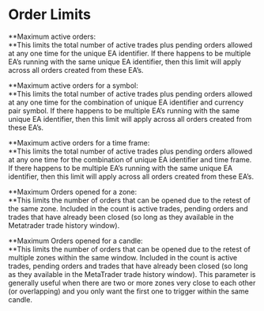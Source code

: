 # Order Limits

**Maximum active orders:    
**This limits the total number of active trades plus pending orders allowed at any one time for the unique EA identifier. If there happens to be multiple EA’s running with the same unique EA identifier, then this limit will apply across all orders created from these EA’s.

**Maximum active orders for a symbol:    
**This limits the total number of active trades plus pending orders allowed at any one time for the combination of unique EA identifier and currency pair symbol. If there happens to be multiple EA’s running with the same unique EA identifier, then this limit will apply across all orders created from these EA’s.

**Maximum active orders for a time frame:    
**This limits the total number of active trades plus pending orders allowed at any one time for the combination of unique EA identifier and time frame. If there happens to be multiple EA’s running with the same unique EA identifier, then this limit will apply across all orders created from these EA’s.

**Maximum Orders opened for a zone:    
**This limits the number of orders that can be opened due to the retest of the same zone. Included in the count is active trades, pending orders and trades that have already been closed \(so long as they available in the Metatrader trade history window\).

**Maximum Orders opened for a candle:    
**This limits the number of orders that can be opened due to the retest of multiple zones within the same window. Included in the count is active trades, pending orders and trades that have already been closed \(so long as they available in the MetaTrader trade history window\). This parameter is generally useful when there are two or more zones very close to each other \(or overlapping\) and you only want the first one to trigger within the same candle.

